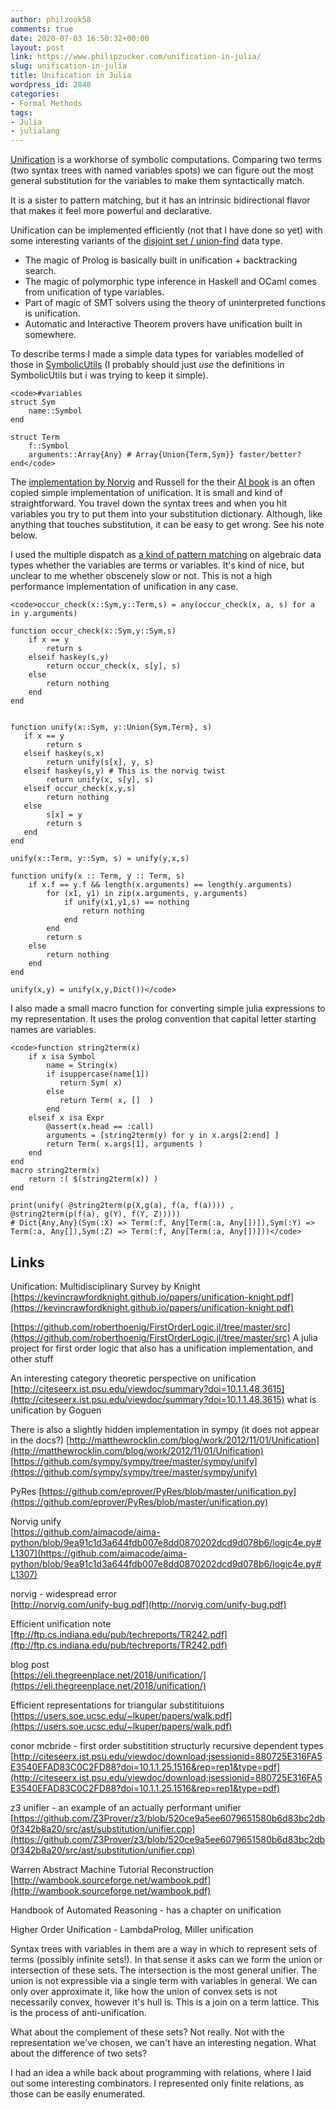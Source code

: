 ```yaml
---
author: philzook58
comments: true
date: 2020-07-03 16:50:32+00:00
layout: post
link: https://www.philipzucker.com/unification-in-julia/
slug: unification-in-julia
title: Unification in Julia
wordpress_id: 2848
categories:
- Formal Methods
tags:
- Julia
- julialang
---
```





[Unification](https://en.wikipedia.org/wiki/Unification_(computer_science)) is a workhorse of symbolic computations. Comparing two terms (two syntax trees with named variables spots) we can figure out the most general substitution for the variables to make them syntactically match.







It is a sister to pattern matching, but it has an intrinsic bidirectional flavor that makes it feel more powerful and declarative.







Unification can be implemented efficiently (not that I have done so yet) with some interesting variants of the [disjoint set / union-find](https://en.wikipedia.org/wiki/Disjoint-set_data_structure#:~:text=In%20computer%20science%2C%20a%20disjoint,(non%2Doverlapping)%20subsets.) data type.







  * The magic of Prolog is basically built in unification + backtracking search.
  * The magic of polymorphic type inference in Haskell and OCaml comes from unification of type variables.
  * Part of magic of SMT solvers using the theory of uninterpreted functions is unification.
  * Automatic and Interactive Theorem provers have unification built in somewhere.






To describe terms I made a simple data types for variables modelled of those in [SymbolicUtils](https://github.com/JuliaSymbolics/SymbolicUtils.jl) (I probably should just _use_ the definitions in SymbolicUtils but i was trying to keep it simple).






    
    <code>#variables
    struct Sym
        name::Symbol
    end
    
    struct Term
        f::Symbol
        arguments::Array{Any} # Array{Union{Term,Sym}} faster/better?
    end</code>







The [implementation by Norvig](https://github.com/aimacode/aima-python/blob/9ea91c1d3a644fdb007e8dd0870202dcd9d078b6/logic4e.py#L1307) and Russell for the their [AI book](http://aima.cs.berkeley.edu/) is an often copied simple implementation of unification. It is small and kind of straightforward.  You travel down the syntax trees and when you hit variables you try to put them into your substitution dictionary. Although, like anything that touches substitution, it can be easy to get wrong. See his note below.







I used the multiple dispatch as [a kind of pattern matching](https://discourse.julialang.org/t/are-there-idioms-in-julia-for-fast-algebraic-data-types-adt/37244/13) on algebraic data types whether the variables are terms or variables. It's kind of nice, but unclear to me whether obscenely slow or not. This is not a high performance implementation of unification in any case.






    
    <code>occur_check(x::Sym,y::Term,s) = any(occur_check(x, a, s) for a in y.arguments)
    
    function occur_check(x::Sym,y::Sym,s)
        if x == y
            return s
        elseif haskey(s,y)
            return occur_check(x, s[y], s)
        else
            return nothing
        end  
    end
    
    
    function unify(x::Sym, y::Union{Sym,Term}, s) 
       if x == y
            return s
       elseif haskey(s,x)
            return unify(s[x], y, s)
       elseif haskey(s,y) # This is the norvig twist
            return unify(x, s[y], s)
       elseif occur_check(x,y,s)
            return nothing
       else
            s[x] = y
            return s
       end
    end
    
    unify(x::Term, y::Sym, s) = unify(y,x,s)
    
    function unify(x :: Term, y :: Term, s)
        if x.f == y.f && length(x.arguments) == length(y.arguments)
            for (x1, y1) in zip(x.arguments, y.arguments)
                if unify(x1,y1,s) == nothing
                    return nothing
                end
            end
            return s
        else
            return nothing
        end
    end
    
    unify(x,y) = unify(x,y,Dict())</code>







I also made a small macro function for converting simple julia expressions to my representation. It uses the prolog convention that capital letter starting names are variables.






    
    <code>function string2term(x)
        if x isa Symbol
            name = String(x)
            if isuppercase(name[1])
               return Sym( x)
            else
               return Term( x, []  )
            end
        elseif x isa Expr
            @assert(x.head == :call)
            arguments = [string2term(y) for y in x.args[2:end] ]
            return Term( x.args[1], arguments )
        end
    end
    macro string2term(x)
        return :( $(string2term(x)) )
    end
    
    print(unify( @string2term(p(X,g(a), f(a, f(a)))) , @string2term(p(f(a), g(Y), f(Y, Z)))))
    # Dict{Any,Any}(Sym(:X) => Term(:f, Any[Term(:a, Any[])]),Sym(:Y) => Term(:a, Any[]),Sym(:Z) => Term(:f, Any[Term(:a, Any[])]))</code>







## Links







Unification: Multidisciplinary Survey by Knight [https://kevincrawfordknight.github.io/papers/unification-knight.pdf](https://kevincrawfordknight.github.io/papers/unification-knight.pdf)







[https://github.com/roberthoenig/FirstOrderLogic.jl/tree/master/src](https://github.com/roberthoenig/FirstOrderLogic.jl/tree/master/src) A julia project for first order logic that also has a unification implementation, and other stuff







An interesting category theoretic perspective on unification [http://citeseerx.ist.psu.edu/viewdoc/summary?doi=10.1.1.48.3615](http://citeseerx.ist.psu.edu/viewdoc/summary?doi=10.1.1.48.3615) what is unification by Goguen







There is also a slightly hidden implementation in sympy (it does not appear in the docs?)  [http://matthewrocklin.com/blog/work/2012/11/01/Unification](http://matthewrocklin.com/blog/work/2012/11/01/Unification)  [https://github.com/sympy/sympy/tree/master/sympy/unify](https://github.com/sympy/sympy/tree/master/sympy/unify)







PyRes [https://github.com/eprover/PyRes/blob/master/unification.py](https://github.com/eprover/PyRes/blob/master/unification.py)







Norvig unify  
[https://github.com/aimacode/aima-python/blob/9ea91c1d3a644fdb007e8dd0870202dcd9d078b6/logic4e.py#L1307](https://github.com/aimacode/aima-python/blob/9ea91c1d3a644fdb007e8dd0870202dcd9d078b6/logic4e.py#L1307)







norvig - widespread error  
[http://norvig.com/unify-bug.pdf](http://norvig.com/unify-bug.pdf)







Efficient unification note  
[ftp://ftp.cs.indiana.edu/pub/techreports/TR242.pdf](ftp://ftp.cs.indiana.edu/pub/techreports/TR242.pdf)







blog post  
[https://eli.thegreenplace.net/2018/unification/](https://eli.thegreenplace.net/2018/unification/)







Efficient representations for triangular substitituions  
[https://users.soe.ucsc.edu/~lkuper/papers/walk.pdf](https://users.soe.ucsc.edu/~lkuper/papers/walk.pdf)







conor mcbride - first order substitition structurly recursive dependent types  
[http://citeseerx.ist.psu.edu/viewdoc/download;jsessionid=880725E316FA5E3540EFAD83C0C2FD88?doi=10.1.1.25.1516&rep=rep1&type=pdf](http://citeseerx.ist.psu.edu/viewdoc/download;jsessionid=880725E316FA5E3540EFAD83C0C2FD88?doi=10.1.1.25.1516&rep=rep1&type=pdf)







z3 unifier - an example of an actually performant unifier  
[https://github.com/Z3Prover/z3/blob/520ce9a5ee6079651580b6d83bc2db0f342b8a20/src/ast/substitution/unifier.cpp](https://github.com/Z3Prover/z3/blob/520ce9a5ee6079651580b6d83bc2db0f342b8a20/src/ast/substitution/unifier.cpp)







Warren Abstract Machine Tutorial Reconstruction [http://wambook.sourceforge.net/wambook.pdf](http://wambook.sourceforge.net/wambook.pdf)







Handbook of Automated Reasoning - has a chapter on unification







Higher Order Unification - LambdaProlog, Miller unification







Syntax trees with variables in them are a way in which to represent sets of terms (possibly infinite sets!). In that sense it asks can we form the union or intersection of these sets.  The intersection is the most general unifier. The union is not expressible via a single term with variables in general. We can only over approximate it, like how the union of convex sets is not necessarily convex, however it's hull is. This is a join on a term lattice. This is the process of anti-unification.







What about the complement of these sets? Not really. Not with the representation we've chosen, we can't have an interesting negation. What about the difference of two sets?







I had an idea a while back about programming with relations, where I laid out some interesting combinators. I represented only finite relations, as those can be easily enumerated. 



